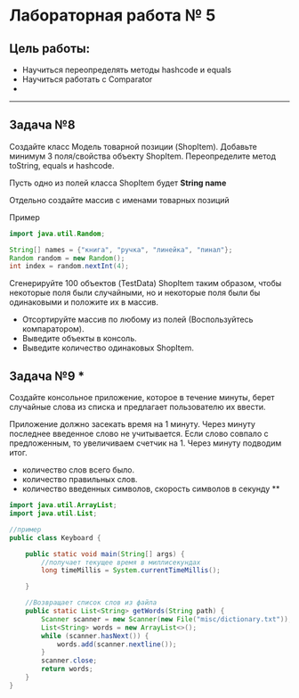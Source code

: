 # Лабораторная работа № 5

## Цель работы:
- Научиться переопределять методы hashcode и equals
- Научиться работать с Comparator
- 
---

## Задача №8

Создайте класс Модель товарной позиции (ShopItem). Добавьте минимум 3 поля/свойства объекту ShopItem.
Переопределите метод toString, equals и hashcode. 

Пусть одно из полей класса ShopItem будет **String name**

Отдельно создайте массив с именами товарных позиций

Пример

```java
import java.util.Random;

String[] names = {"книга", "ручка", "линейка", "пинал"};
Random random = new Random();
int index = random.nextInt(4);
```

Сгенерируйте 100 объектов (TestData) ShopItem таким образом, чтобы некоторые поля были случайными, но и некоторые поля были бы одинаковыми и положите их в массив.

- Отсортируйте массив по любому из полей (Воспользуйтесь компаратором). 
- Выведите объекты в консоль.
- Выведите количество одинаковых ShopItem.

## Задача №9 *

Создайте консольное приложение, которое в течение минуты, берет случайные слова из списка и
предлагает пользователю их ввести.


Приложение должно засекать время на 1 минуту. Через минуту последнее введенное слово не учитывается.
Если слово совпало с предложенным, то увеличиваем счетчик на 1.
Через минуту подводим итог.

- количество слов всего было.
- количество правильных слов.
- количество введенных символов, скорость символов в секунду ** 

```java
import java.util.ArrayList;
import java.util.List;

//пример
public class Keyboard {

    public static void main(String[] args) {
        //получает текущее время в миллисекундах
        long timeMillis = System.currentTimeMillis();

    }

    //Возвращает список слов из файла
    public static List<String> getWords(String path) {
        Scanner scanner = new Scanner(new File("misc/dictionary.txt"));
        List<String> words = new ArrayList<>();
        while (scanner.hasNext()) {
            words.add(scanner.nextline());
        }
        scanner.close;
        return words;
    }
}
```


